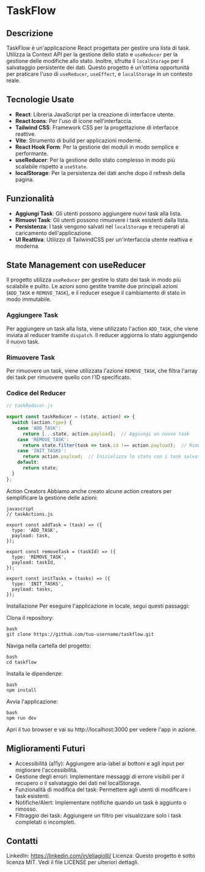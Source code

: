 # TaskFlow

## Descrizione
TaskFlow è un'applicazione React progettata per gestire una lista di task. Utilizza la Context API per la gestione dello stato e `useReducer` per la gestione delle modifiche allo stato. Inoltre, sfrutta il `localStorage` per il salvataggio persistente dei dati. Questo progetto è un'ottima opportunità per praticare l'uso di `useReducer`, `useEffect`, e `localStorage` in un contesto reale.

## Tecnologie Usate
- **React**: Libreria JavaScript per la creazione di interfacce utente.
- **React Icons**: Per l'uso di icone nell'interfaccia.
- **Tailwind CSS**: Framework CSS per la progettazione di interfacce reattive.
- **Vite**: Strumento di build per applicazioni moderne.
- **React Hook Form**: Per la gestione dei moduli in modo semplice e performante.
- **useReducer**: Per la gestione dello stato complesso in modo più scalabile rispetto a `useState`.
- **localStorage**: Per la persistenza dei dati anche dopo il refresh della pagina.

## Funzionalità
- **Aggiungi Task**: Gli utenti possono aggiungere nuovi task alla lista.
- **Rimuovi Task**: Gli utenti possono rimuovere i task esistenti dalla lista.
- **Persistenza**: I task vengono salvati nel `localStorage` e recuperati al caricamento dell'applicazione.
- **UI Reattiva**: Utilizzo di TailwindCSS per un'interfaccia utente reattiva e moderna.

## State Management con useReducer
Il progetto utilizza `useReducer` per gestire lo stato dei task in modo più scalabile e pulito. Le azioni sono gestite tramite due principali azioni (`ADD_TASK` e `REMOVE_TASK`), e il reducer esegue il cambiamento di stato in modo immutabile.

### Aggiungere Task
Per aggiungere un task alla lista, viene utilizzato l'action `ADD_TASK`, che viene inviata al reducer tramite `dispatch`. Il reducer aggiorna lo stato aggiungendo il nuovo task.

### Rimuovere Task
Per rimuovere un task, viene utilizzata l'azione `REMOVE_TASK`, che filtra l'array dei task per rimuovere quello con l'ID specificato.

### Codice del Reducer
```javascript
// taskReducer.js

export const taskReducer = (state, action) => {
  switch (action.type) {
    case 'ADD_TASK':
      return [...state, action.payload];  // Aggiungi un nuovo task
    case 'REMOVE_TASK':
      return state.filter(task => task.id !== action.payload);  // Rimuovi il task
    case 'INIT_TASKS':
      return action.payload;  // Inizializza lo stato con i task salvati
    default:
      return state;
  }
};
```
Action Creators
Abbiamo anche creato alcune action creators per semplificare la gestione delle azioni:
```
javascript
// taskActions.js

export const addTask = (task) => ({
  type: 'ADD_TASK',
  payload: task,
});

export const removeTask = (taskId) => ({
  type: 'REMOVE_TASK',
  payload: taskId,
});

export const initTasks = (tasks) => ({
  type: 'INIT_TASKS',
  payload: tasks,
});
```
Installazione
Per eseguire l'applicazione in locale, segui questi passaggi:

Clona il repository:
```
bash
git clone https://github.com/tuo-username/taskflow.git
```
Naviga nella cartella del progetto:
```
bash
cd taskflow
```
Installa le dipendenze:
```
bash
npm install
```
Avvia l'applicazione:
```
bash
npm run dev
```
Apri il tuo browser e vai su http://localhost:3000 per vedere l'app in azione.

## Miglioramenti Futuri
- Accessibilità (a11y): Aggiungere aria-label ai bottoni e agli input per migliorare l'accessibilità.
- Gestione degli errori: Implementare messaggi di errore visibili per il recupero o il salvataggio dei dati nel localStorage.
- Funzionalità di modifica del task: Permettere agli utenti di modificare i task esistenti.
- Notifiche/Alert: Implementare notifiche quando un task è aggiunto o rimosso.
- Filtraggio dei task: Aggiungere un filtro per visualizzare solo i task completati o incompleti.

## Contatti
LinkedIn: https://linkedin.com/in/eliagiolli/
Licenza: Questo progetto è sotto licenza MIT. Vedi il file LICENSE per ulteriori dettagli.

